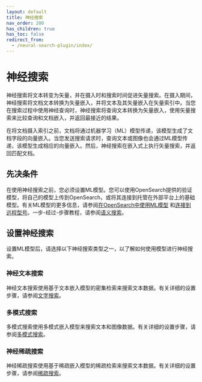 ```yaml
---
layout: default
title: 神经搜索
nav_order: 200
has_children: true
has_toc: false
redirect_from: 
  - /neural-search-plugin/index/
---
```


# 神经搜索

神经搜索将文本转变为矢量，并在摄入时和搜索时间促进矢量搜索。在摄入期间，神经搜索将文档文本转换为矢量嵌入，并将文本及其矢量嵌入在矢量索引中。当您在搜索过程中使用神经查询时，神经搜索将查询文本转换为矢量嵌入，使用矢量搜索来比较查询和文档嵌入，并返回最接近的结果。

在将文档摄入索引之前，文档将通过机器学习（ML）模型传递，该模型生成了文档字段的向量嵌入。当您发送搜索请求时，查询文本或图像也会通过ML模型传递，该模型生成相应的向量嵌入。然后，神经搜索在嵌入式上执行矢量搜索，并返回匹配文档。

## 先决条件

在使用神经搜索之前，您必须设置ML模型。您可以使用OpenSearch提供的验证模型，将自己的模型上传到OpenSearch，或将其连接到托管在外部平台上的基础模型。有关ML模型的更多信息，请参阅[在OpenSearch中使用ML模型]({{site.url}}{{site.baseurl}}/ml-commons-plugin/ml-framework/) 和[连接到远程型号]({{site.url}}{{site.baseurl}}/ml-commons-plugin/extensibility/index/)。一步-经过-步骤教程，请参阅[语义搜索]({{site.url}}{{site.baseurl}}/ml-commons-plugin/semantic-search/)。

## 设置神经搜索

设置ML模型后，请选择以下神经搜索类型之一，以了解如何使用模型进行神经搜索。

### 神经文本搜索

神经文本搜索使用基于文本嵌入模型的密集检索来搜索文本数据。有关详细的设置步骤，请参阅[文字搜索]({{site.url}}{{site.baseurl}}/search-plugins/neural-text-search/)。

### 多模式搜索

多模式搜索使用多模式嵌入模型来搜索文本和图像数据。有关详细的设置步骤，请参阅[多模式搜索]({{site.url}}{{site.baseurl}}/search-plugins/neural-multimodal-search/)。

### 神经稀疏搜索

神经稀疏搜索使用基于稀疏嵌入模型的稀疏检索来搜索文本数据。有关详细的设置步骤，请参阅[稀疏搜索]({{site.url}}{{site.baseurl}}/search-plugins/neural-sparse-search/)。


